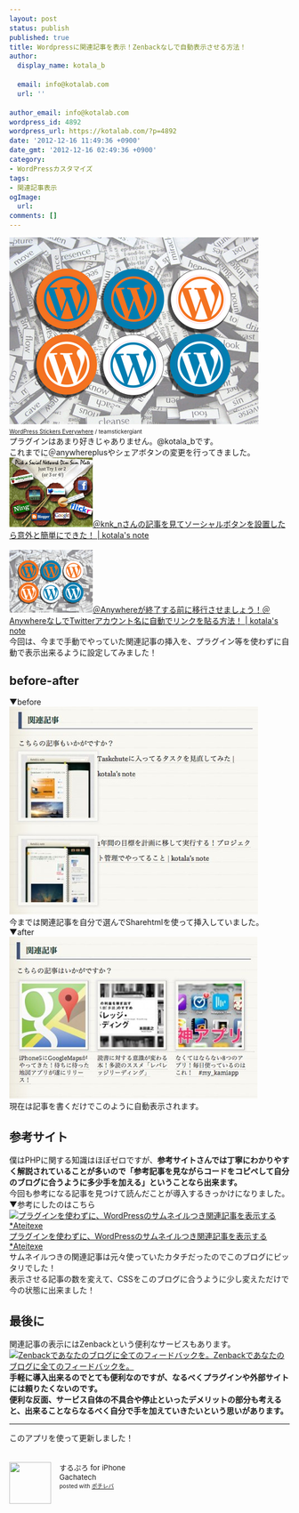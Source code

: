 ```yaml
---
layout: post
status: publish
published: true
title: Wordpressに関連記事を表示！Zenbackなしで自動表示させる方法！
author:
  display_name: kotala_b

  email: info@kotalab.com
  url: ''

author_email: info@kotalab.com
wordpress_id: 4892
wordpress_url: https://kotalab.com/?p=4892
date: '2012-12-16 11:49:36 +0900'
date_gmt: '2012-12-16 02:49:36 +0900'
category:
- WordPressカスタマイズ
tags:
- 関連記事表示
ogImage:
  url:
comments: []
---
```

<p><a href="/wp-content/uploads/link_120708.jpg"><img src="/wp-content/uploads/link_120708.jpg" alt="WordPress Stickers Everywhere" width="448" height="336" class="alignnone size-full wp-image-1330" /></a><br />
<span style="font-size:10px;"><a href="https://www.flickr.com/photos/stickergiant/3769771267/" target="_blank">WordPress Stickers Everywhere</a> / teamstickergiant</span><br />
プラグインはあまり好きじゃありません。@kotala_bです。<br />
これまでに＠anywhereplusやシェアボタンの変更を行ってきました。<br />
<a href="/social-botton" target="_blank"><img  class="alignleft" src="/wp-content/uploads/social_120630_03.jpg" alt="＠knk_nさんの記事を見てソーシャルボタンを設置したら意外と簡単にできた！ | kotala's note" width="150" /></a><a href="/social-botton" target="_blank">＠knk_nさんの記事を見てソーシャルボタンを設置したら意外と簡単にできた！ | kotala's note</a><br style="clear:both;" /><br />
<a href="/wordpress-twitter" target="_blank"><img  class="alignleft" src="/wp-content/uploads/link_120708.jpg" alt="＠Anywhereが終了する前に移行させましょう！＠AnywhereなしでTwitterアカウント名に自動でリンクを貼る方法！ | kotala's note" width="150" /></a><a href="/wordpress-twitter" target="_blank">＠Anywhereが終了する前に移行させましょう！＠AnywhereなしでTwitterアカウント名に自動でリンクを貼る方法！ | kotala's note</a><br style="clear:both;" />今回は、今まで手動でやっていた関連記事の挿入を、プラグイン等を使わずに自動で表示出来るように設定してみました！<br />
</p>
<!--more-->
<h2>before-after</h2>
<p>▼before<br />
<a href="/wp-content/uploads/kanrenkiji_121216_01.jpg"><img src="/wp-content/uploads/kanrenkiji_121216_01.jpg" alt="kanrenkiji_121216_01" width="447" height="374" class="alignnone size-full wp-image-4900" /></a><br />
今までは関連記事を自分で選んでSharehtmlを使って挿入していました。<br />
▼after<br />
<a href="/wp-content/uploads/kanrenkiji_121216_02.jpg"><img src="/wp-content/uploads/kanrenkiji_121216_02.jpg" alt="kanrenkiji_121216_02" width="446" height="291" class="alignnone size-full wp-image-4901" /></a><br />
現在は記事を書くだけでこのように自動表示されます。</p>
<h2>参考サイト</h2>
<p>僕はPHPに関する知識はほぼゼロですが、<strong>参考サイトさんでは丁寧にわかりやすく解説されていることが多いので「参考記事を見ながらコードをコピペして自分のブログに合うように多少手を加える」ということなら出来ます。</strong><br />
今回も参考になる記事を見つけて読んだことが導入するきっかけになりました。<br />
▼参考にしたのはこちら<br />
<a href="http://ateitexe.com/wordpress/thumbnails-related-article/" target="_blank"><img  class="alignleft" src="https://capture.heartrails.com/150x130?http://ateitexe.com/wordpress/thumbnails-related-article/" alt="プラグインを使わずに、WordPressのサムネイルつき関連記事を表示する *Ateitexe" width="150" height="130" /></a><a href="http://ateitexe.com/wordpress/thumbnails-related-article/" target="_blank">プラグインを使わずに、WordPressのサムネイルつき関連記事を表示する *Ateitexe</a><a href="https://b.hatena.ne.jp/entry/http://ateitexe.com/wordpress/thumbnails-related-article/" target="_blank"><img border="0" src="https://b.hatena.ne.jp/entry/image/http://ateitexe.com/wordpress/thumbnails-related-article/" alt="" /></a><br style="clear:both;" />サムネイルつきの関連記事は元々使っていたカタチだったのでこのブログにピッタリでした！<br />
表示させる記事の数を変えて、CSSをこのブログに合うように少し変えただけで今の状態に出来ました！</p>
<h2>最後に</h2>
<p>関連記事の表示にはZenbackという便利なサービスもあります。<br />
<a href="https://zenback.jp/" target="_blank"><img  class="alignleft" src="https://capture.heartrails.com/150x130?https://zenback.jp/" alt="Zenbackであなたのブログに全てのフィードバックを。" width="150" height="130" /></a><a href="https://zenback.jp/" target="_blank">Zenbackであなたのブログに全てのフィードバックを。</a><a href="https://b.hatena.ne.jp/entry/https://zenback.jp/" target="_blank"><img border="0" src="https://b.hatena.ne.jp/entry/image/https://zenback.jp/" alt="" /></a><br style="clear:both;" /><strong>手軽に導入出来るのでとても便利なのですが、なるべくプラグインや外部サイトには頼りたくないのです。<br />
便利な反面、サービス自体の不具合や停止といったデメリットの部分も考えると、出来ることならなるべく自分で手を加えていきたいという思いがあります。</strong></p>
<hr>
<p>このアプリを使って更新しました！</p>
<div class="pochireba" style="text-align:left;font-size:small;padding:20px 0;/zoom: 1;overflow: hidden;"><span class="removed_link" title="click.linksynergy.com/fs-bin/click?id=d2yYUp776R4&amp;subid=&amp;offerid=94348.1&amp;type=3&amp;tmpid=3910&amp;RD_PARM1=http%253A%252F%252Fitunes.apple.com%252Fjp%252Fapp%252Fsurupuro-for-iphone%252Fid436676299%253Fmt%253D8%2526uo%253D4"><img src="http://a1.mzstatic.com/us/r1000/065/Purple/v4/4c/c6/a8/4cc6a855-cc5c-34ed-0436-36e219eafb81/mzl.xejvrijs.jpg" width="75" height="75" style="float:left;margin:0 15px 0 0;" class="pochi_img" ></span>
<div class="pochi_info" style="text-align:left;/zoom: 1;overflow: hidden;">
<div class="pochi_name"><span class="removed_link" title="click.linksynergy.com/fs-bin/click?id=d2yYUp776R4&amp;subid=&amp;offerid=94348.1&amp;type=3&amp;tmpid=3910&amp;RD_PARM1=http%253A%252F%252Fitunes.apple.com%252Fjp%252Fapp%252Fsurupuro-for-iphone%252Fid436676299%253Fmt%253D8%2526uo%253D4">するぷろ for iPhone</span></div>
<div class="pochi_seller"><span class="removed_link" title="click.linksynergy.com/fs-bin/click?id=d2yYUp776R4&amp;subid=&amp;offerid=94348.1&amp;type=3&amp;tmpid=3910&amp;RD_PARM1=http%253A%252F%252Fitunes.apple.com%252Fjp%252Fartist%252Fgachatech%252Fid358731102%253Fuo%253D4">Gachatech</span></div>
<div class="pochi_post" style="font-size:x-small;">posted with <a href="https://pochireba.com" target="_blank">ポチレバ</a></div>
</div>
<div class="pochireba-footer" style="clear: left"></div>
</div>
